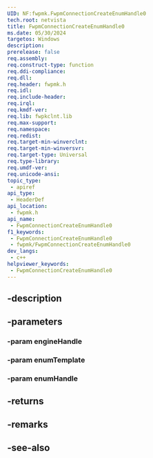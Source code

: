 ```yaml
---
UID: NF:fwpmk.FwpmConnectionCreateEnumHandle0
tech.root: netvista
title: FwpmConnectionCreateEnumHandle0
ms.date: 05/30/2024
targetos: Windows
description: 
prerelease: false
req.assembly: 
req.construct-type: function
req.ddi-compliance: 
req.dll: 
req.header: fwpmk.h
req.idl: 
req.include-header: 
req.irql: 
req.kmdf-ver: 
req.lib: fwpkclnt.lib
req.max-support: 
req.namespace: 
req.redist: 
req.target-min-winverclnt: 
req.target-min-winversvr: 
req.target-type: Universal
req.type-library: 
req.umdf-ver: 
req.unicode-ansi: 
topic_type:
 - apiref
api_type:
 - HeaderDef
api_location:
 - fwpmk.h
api_name:
 - FwpmConnectionCreateEnumHandle0
f1_keywords:
 - FwpmConnectionCreateEnumHandle0
 - fwpmk/FwpmConnectionCreateEnumHandle0
dev_langs:
 - c++
helpviewer_keywords:
 - FwpmConnectionCreateEnumHandle0
---
```


## -description

## -parameters

### -param engineHandle

### -param enumTemplate

### -param enumHandle

## -returns

## -remarks

## -see-also

